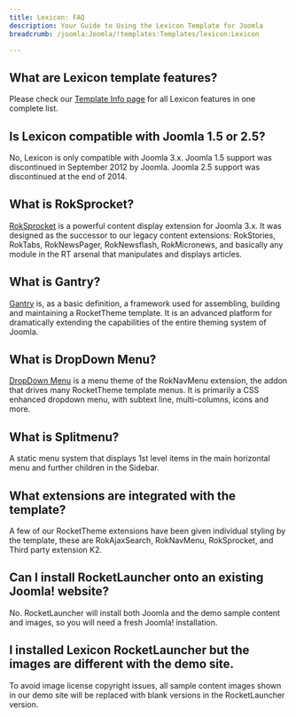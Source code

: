 ```yaml
---
title: Lexicon: FAQ
description: Your Guide to Using the Lexicon Template for Joomla
breadcrumb: /joomla:Joomla/!templates:Templates/lexicon:Lexicon

---
```


What are Lexicon template features?
-----

Please check our [Template Info page][features] for all Lexicon features in one complete list.

Is Lexicon compatible with Joomla 1.5 or 2.5?
-----

No, Lexicon is only compatible with Joomla 3.x. Joomla 1.5 support was discontinued in September 2012 by Joomla. Joomla 2.5 support was discontinued at the end of 2014. 

What is RokSprocket?
-----

[RokSprocket][roksprocket] is a powerful content display extension for Joomla 3.x. It was designed as the successor to our legacy content extensions: RokStories, RokTabs, RokNewsPager, RokNewsflash, RokMicronews, and basically any module in the RT arsenal that manipulates and displays articles.

What is Gantry?
-----

[Gantry][gantry] is, as a basic definition, a framework used for assembling, building and maintaining a RocketTheme template. It is an advanced platform for dramatically extending the capabilities of the entire theming system of Joomla.

What is DropDown Menu?
-----

[DropDown Menu][dropdown] is a menu theme of the RokNavMenu extension, the addon that drives many RocketTheme template menus. It is primarily a CSS enhanced dropdown menu, with subtext line, multi-columns, icons and more.

What is Splitmenu?
-----

A static menu system that displays 1st level items in the main horizontal menu and further children in the Sidebar.

What extensions are integrated with the template?
-----

A few of our RocketTheme extensions have been given individual styling by the template, these are RokAjaxSearch, RokNavMenu, RokSprocket, and Third party extension K2.

Can I install RocketLauncher onto an existing Joomla! website?
-----

No. RocketLauncher will install both Joomla and the demo sample content and images, so you will need a fresh Joomla! installation.

I installed Lexicon RocketLauncher but the images are different with the demo site.
-----

To avoid image license copyright issues, all sample content images shown in our demo site will be replaced with blank versions in the RocketLauncher version.

[gantry]: http://gantry.org/
[features]: http://demo.rockettheme.com/joomla-templates/lexicon/index.php/features/features-overview
[font]: http://www.fontsquirrel.com/fonts/Raleway
[forum]: http://www.rockettheme.com/forum/joomla-template-lexicon
[roksprocket]: http://www.rockettheme.com/joomla/extensions/roksprocket
[dropdown]: http://demo.rockettheme.com/joomla-templates/lexicon/features/menu-options
[splitmenu]: http://demo.rockettheme.com/joomla-templates/lexicon/features/menu-options
